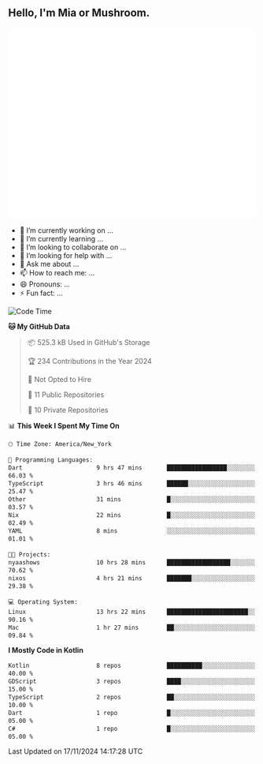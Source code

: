## Hello, I'm Mia or Mushroom.

![Metrics](/github-metrics.svg)

- 🔭 I’m currently working on ...
- 🌱 I’m currently learning ...
- 👯 I’m looking to collaborate on ...
- 🤔 I’m looking for help with ...
- 💬 Ask me about ...
- 📫 How to reach me: ...
- 😄 Pronouns: ...
- ⚡ Fun fact: ...

<!--START_SECTION:waka-->
![Code Time](http://img.shields.io/badge/Code%20Time-387%20hrs%2017%20mins-blue)

**🐱 My GitHub Data** 

> 📦 525.3 kB Used in GitHub's Storage 
 > 
> 🏆 234 Contributions in the Year 2024
 > 
> 🚫 Not Opted to Hire
 > 
> 📜 11 Public Repositories 
 > 
> 🔑 10 Private Repositories 
 > 
📊 **This Week I Spent My Time On** 

```text
🕑︎ Time Zone: America/New_York

💬 Programming Languages: 
Dart                     9 hrs 47 mins       █████████████████░░░░░░░░   66.03 % 
TypeScript               3 hrs 46 mins       ██████░░░░░░░░░░░░░░░░░░░   25.47 % 
Other                    31 mins             █░░░░░░░░░░░░░░░░░░░░░░░░   03.57 % 
Nix                      22 mins             █░░░░░░░░░░░░░░░░░░░░░░░░   02.49 % 
YAML                     8 mins              ░░░░░░░░░░░░░░░░░░░░░░░░░   01.01 % 

🐱‍💻 Projects: 
nyaashows                10 hrs 28 mins      ██████████████████░░░░░░░   70.62 % 
nixos                    4 hrs 21 mins       ███████░░░░░░░░░░░░░░░░░░   29.38 % 

💻 Operating System: 
Linux                    13 hrs 22 mins      ███████████████████████░░   90.16 % 
Mac                      1 hr 27 mins        ██░░░░░░░░░░░░░░░░░░░░░░░   09.84 % 
```

**I Mostly Code in Kotlin** 

```text
Kotlin                   8 repos             ██████████░░░░░░░░░░░░░░░   40.00 % 
GDScript                 3 repos             ████░░░░░░░░░░░░░░░░░░░░░   15.00 % 
TypeScript               2 repos             ██░░░░░░░░░░░░░░░░░░░░░░░   10.00 % 
Dart                     1 repo              █░░░░░░░░░░░░░░░░░░░░░░░░   05.00 % 
C#                       1 repo              █░░░░░░░░░░░░░░░░░░░░░░░░   05.00 % 
```




 Last Updated on 17/11/2024 14:17:28 UTC
<!--END_SECTION:waka-->
